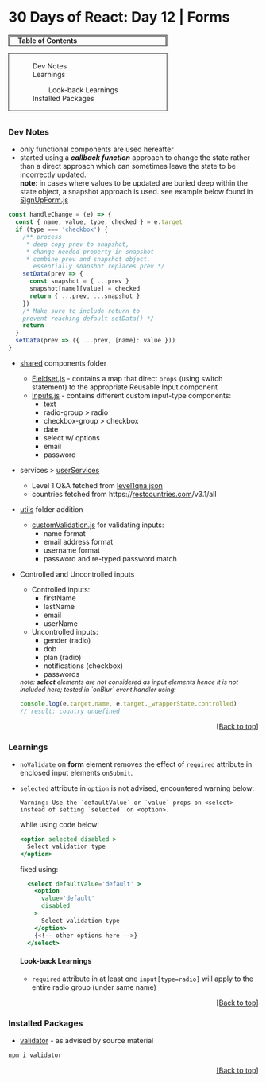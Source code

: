<div id="top"></div>

# 30 Days of React: Day 12 | Forms

<style>
  #toc * { box-sizing: border-box; }
  #toc {
    width: max-content;
    width: 20rem;
    max-width: 100%;
    margin-bottom: 2rem;
  }
  #toc summary {
    font-weight: 600;
    list-style: none;
    cursor: pointer;
    border: 3px double;
    padding: 0 1rem;
  }
  #toc > ul {
    padding: 1rem 3rem;
    border: 1px solid;
  }
  #toc > ul > ul {
    padding-left: 2rem;
  }
</style>

<details id="toc" open>
  <summary>Table of Contents</summary>
  <ul>
    <li><a href="#dev-notes">Dev Notes</a></li>
    <li><a href="#learnings">Learnings</a></li>
    <ul>
      <li><a href="#look-back-learnings">Look-back Learnings</a></li>
    </ul>
    <li><a href="#installed-packages">Installed Packages</a></li>
  </ul>
</details>

### Dev Notes
<!-- * Folder Structure here -->
* only functional components are used hereafter
* started using a ***callback function*** approach to change the state rather than a direct approach which can sometimes leave the state to be incorrectly updated. <br/>**note:** in cases where values to be updated are buried deep within the state object, a snapshot approach is used. see example below found in [SignUpForm.js](./src//Level2/_Level2Custom/__SignUpForm/SignUpForm.js)
```javascript
const handleChange = (e) => {
  const { name, value, type, checked } = e.target
  if (type === 'checkbox') {
    /** process
     * deep copy prev to snapshot,
     * change needed property in snapshot
     * combine prev and snapshot object,
       essentially snapshot replaces prev */
    setData(prev => {
      const snapshot = { ...prev }
      snapshot[name][value] = checked
      return { ...prev, ...snapshot }
    })
    /* Make sure to include return to
    prevent reaching default setData() */
    return
  }
  setData(prev => ({ ...prev, [name]: value }))
}
```
* [shared](./src/shared/) components folder
  * [Fieldset.js](./src/shared/Fieldset.js) - contains a map that direct `props` (using switch statement) to the appropriate Reusable Input component
  * [Inputs.js](./src/shared/Inputs.js) - contains different custom input-type components:
    * text
    * radio-group > radio
    * checkbox-group > checkbox
    * date
    * select w/ options
    * email
    * password
* services > [userServices](./src/services/userServices.js)
  * Level 1 Q&A fetched from [level1qna.json](./public/data/level1qna.json)
  * countries fetched from https://[restcountries.com](https://restcountries.com)/v3.1/all
* [utils](./src/utils/) folder addition
  * [customValidation.js](./src/utils/customValidation.js) for validating inputs:
    * name format
    * email address format
    * username format
    * password and re-typed password match
* Controlled and Uncontrolled inputs
  * Controlled inputs:
    * firstName
    * lastName
    * email
    * userName
  * Uncontrolled inputs:
    * gender (radio)
    * dob
    * plan (radio)
    * notifications (checkbox)
    * passwords

  <small style="font-size: 0.9em; font-style: italic;">
    note: <em style="font-weight: bold;">select</em> elements are not considered as input elements hence it is not included here; tested in `onBlur` event handler using:
  </small>

  ```javascript
  console.log(e.target.name, e.target._wrapperState.controlled)
  // result: country undefined
  ```

<p align="right"><a href="#top">[Back to top]</a></p>

### Learnings
* `noValidate` on **form** element removes the effect of `required` attribute in enclosed input elements `onSubmit`.
* `selected` attribute in `option` is not advised, encountered warning below:
  ```console
  Warning: Use the `defaultValue` or `value` props on <select> instead of setting `selected` on <option>.
  ```
  while using code below:
  ```jsx
  <option selected disabled >
    Select validation type
  </option>
  ```
  fixed using:
  ```jsx
    <select defaultValue='default' >
      <option
        value='default'
        disabled
      >
        Select validation type
      </option>
      {<!-- other options here -->}
    </select>
  ```

  #### Look-back Learnings
  * `required` attribute in at least one `input[type=radio]` will apply to the entire radio group (under same name)

<p align="right"><a href="#top">[Back to top]</a></p>

### Installed Packages
* [validator](https://github.com/validatorjs/validator.js#validators) - as advised by source material
```bash
npm i validator
```

<p align="right"><a href="#top">[Back to top]</a></p>
